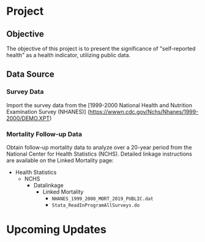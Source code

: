 # Project

## Objective
The objective of this project is to present the significance of "self-reported health" as a health indicator, utilizing public data.

## Data Source
### Survey Data
Import the survey data from the [1999-2000 National Health and Nutrition Examination Survey (NHANES)] (https://wwwn.cdc.gov/Nchs/Nhanes/1999-2000/DEMO.XPT)
### Mortality Follow-up Data
Obtain follow-up mortality data to analyze over a 20-year period from the National Center for Health Statistics (NCHS). Detailed linkage instructions are available on the Linked Mortality page:
- Health Statistics
  - NCHS
    - Datalinkage
      - Linked Mortality
        - `NHANES_1999_2000_MORT_2019_PUBLIC.dat`
        - `Stata_ReadInProgramAllSurveys.do`

# Upcoming Updates
